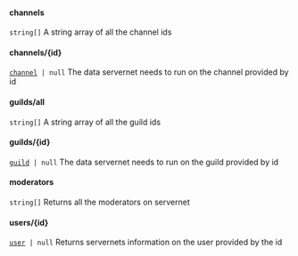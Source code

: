#### channels
`string[]`
A string array of all the channel ids

#### channels/{id}
[`channel`](../examples/database/channel.json)` | null`
The data servernet needs to run on the channel provided by id

#### guilds/all
`string[]`
A string array of all the guild ids

#### guilds/{id}
[`guild`](../examples/database/guild.json)` | null`
The data servernet needs to run on the guild provided by id

#### moderators
`string[]`
Returns all the moderators on servernet

#### users/{id}
[`user`](../examples/database/user.json)` | null`
Returns servernets information on the user provided by the id